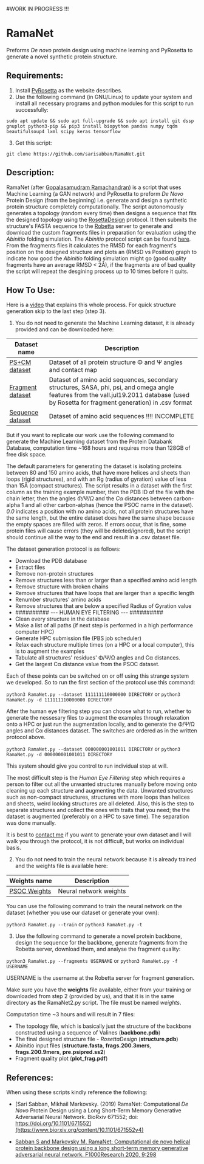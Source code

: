 #WORK IN PROGRESS !!!

# RamaNet
Preforms *De novo* protein design using machine learning and PyRosetta to generate a novel synthetic protein structure.

## Requirements:
1. Install [PyRosetta](http://www.pyrosetta.org) as the website describes.
2. Use the following command (in GNU/Linux) to update your system and install all necessary programs and python modules for this script to run successfully:

`sudo apt update && sudo apt full-upgrade && sudo apt install git dssp gnuplot python3-pip && pip3 install biopython pandas numpy tqdm beautifulsoup4 lxml scipy keras tensorflow`

3. Get this script:

`git clone https://github.com/sarisabban/RamaNet.git`

## Description:
RamaNet (after [Gopalasamudram Ramachandran](https://en.wikipedia.org/wiki/G._N._Ramachandran)) is a script that uses Machine Learning (a GAN network) and PyRosetta to preform *De Novo* Protein Design (from the beginning) i.e. generate and design a synthetic protein structure completely computationally. The script autonomously generates a topology (random every time) then designs a sequence that fits the designed topology using the [RosettaDesign](https://github.com/sarisabban/rosettadesign) protocol. It then submits the structure's FASTA sequence to the [Robetta](http://www.robetta.org/) server to generate and download the custom fragments files in preparation for evaluation using the *Abinitio* folding simulation. The *Abinitio* protocol script can be found [here](https://github.com/sarisabban/RosettaAbinitio). From the fragments files it calculates the RMSD for each fragment's position on the designed structure and plots an (RMSD vs Position) graph to indicate how good the *Abinitio* folding simulation might go (good quality fragments have an average RMSD < 2Å), if the fragments are of bad quality the script will repeat the desgining process up to 10 times before it quits.

## How To Use:
Here is a [video](https://youtu.be/tcHP0IUA7EM) that explains this whole process.
For quick structure generation skip to the last step (step 3).

1. You do not need to generate the Machine Learning dataset, it is already provided and can be downloaded here:

|Dataset name                                                                    |Description                                                                                                                                                                               |
|--------------------------------------------------------------------------------|------------------------------------------------------------------------------------------------------------------------------------------------------------------------------------------|
|[PS+CM dataset](https://www.dropbox.com/s/jmo52kfqy8qf1az/PS%2BCM.tar.bz2?dl=0) |Dataset of all protein structure Φ and Ψ angles and contact map                                                                                                                           |
|[Fragment dataset]()|Dataset of amino acid sequences, secondary structures, SASA, phi, psi, and omega angle features from the vall.jul19.2011 database (used by Rosetta for fragment generation) in .csv format|
|[Sequence dataset]()|Dataset of amino acid sequences !!!! INCOMPLETE |

But if you want to replicate our work use the following command to generate the Machine Learning dataset from the Protein Databank Database, computation time ~168 hours and requires more than 128GB of free disk space.

The default parameters for generating the dataset is isolating proteins between 80 and 150 amino acids, that have more helices and sheets than loops (rigid structures), and with an Rg (radius of gyration) value of less than 15Å (compact structures). The script results in a dataset with the first column as the training example number, then the PDB ID of the file with the chain letter, then the angles *Φ/Ψ/Ω* and the *Cα* distances between carbon-alpha 1 and all other carbon-alphas (hence the PSOC name in the dataset). *0.0* indicates a position with no amino acids, not all protein structures have the same length, but the entire dataset does have the same shape because the empty spaces are filled with zeros. If errors occur, that is fine, some protein files will cause errors (they will be deleted/ignored), but the script should continue all the way to the end and result in a .csv dataset file.

The dataset generation protocol is as follows:
* Download the PDB database
* Extract files
* Remove non-protein structures
* Remove structures less than or larger than a specified amino acid length
* Remove structure with broken chains
* Remove structures that have loops that are larger than a specific length
* Renumber structures' amino acids
* Remove structures that are below a specified Radius of Gyration value
* ########## --- HUMAN EYE FILTERING --- ##########
* Clean every structure in the database
* Make a list of all paths (if next step is performed in a high performance computer HPC)
* Generate HPC submission file (PBS job scheduler)
* Relax each structure multiple times (on a HPC or a local computer), this is to augment the examples
* Tabulate all structures' residues' Φ/Ψ/Ω angles and Cα distances.
* Get the largest Cα distance value from the PSOC dataset.

Each of these points can be switched on or off using this strange system we developed. So to run the first section of the protocol use this command:

`python3 RamaNet.py --dataset 111111110000000 DIRECTORY` or `python3 RamaNet.py -d 111111110000000 DIRECTORY`

After the human eye filtering step you can choose what to run, whether to generate the nessesary files to augment the examples through relaxation onto a HPC or just run the augmentation locally, and to generate the Φ/Ψ/Ω angles and Cα distances dataset. The switches are ordered as in the written protocol above.

`python3 RamaNet.py --dataset 000000001001011 DIRECTORY` or `python3 RamaNet.py -d 000000001001011 DIRECTORY`

This system should give you control to run individual step at will.

The most difficult step is the *Human Eye Filtering* step which requires a person to filter out all the unwanted structures manually before moving onto cleaning up each structure and augmenting the data. Unwanted structures such as non-compact structures, structures with more loops than helices and sheets, weird looking structures are all deleted. Also, this is the step to separate structures and collect the ones with traits that you need; the the dataset is augmented (preferably on a HPC to save time). The separation was done manually.

It is best to [contact me](mailto:sari.sabban@gmail.com) if you want to generate your own dataset and I will walk you through the protocol, it is not difficult, but works on individual basis.

2. You do not need to train the neural network because it is already trained and the weights file is available here:

| Weights name                                                                          | Description                                                |
|---------------------------------------------------------------------------------------|------------------------------------------------------------|
|[PSOC Weights]()                                                                       | Neural network weights 

You can use the following command to train the neural network on the dataset (whether you use our dataset or generate your own):

`python3 RamaNet.py --train` or `python3 RamaNet.py -t`

3. Use the following command to generate a novel protein backbone, design the sequence for the backbone, generate fragments from the Robetta server, download them, and analyse the fragment quality:

`python3 RamaNet.py --fragments USERNAME` or `python3 RamaNet.py -f USERNAME`

USERNAME is the username at the Robetta server for fragment generation.

Make sure you have the **weights** file available, either from your training or downloaded from step 2 (provided by us), and that it is in the same directory as the RamaNet2.py script. The file must be named *weights*.

Computation time ~3 hours and will result in 7 files:
* The topology file, which is basically just the structure of the backbone constructed using a sequence of Valines (**backbone.pdb**)
* The final designed structure file - *RosettaDesign* (**structure.pdb**)
* Abinitio input files (**structure.fasta**, **frags.200.3mers**, **frags.200.9mers**, **pre.psipred.ss2**)
* Fragment quality plot (**plot_frag.pdf**)

## References:
When using these scripts kindly reference the following:

* [Sari Sabban, Mikhail Markovsky. (2019) RamaNet: Computational *De Novo* Protein Design using a Long Short-Term Memory Generative Adversarial Neural Network. BioRxiv 671552; doi: https://doi.org/10.1101/671552](https://www.biorxiv.org/content/10.1101/671552v4)

* [Sabban S and Markovsky M. RamaNet: Computational de novo helical protein backbone design using a long short-term memory generative adversarial neural network. F1000Research 2020, 9:298](https://doi.org/10.12688/f1000research.22907.3)
